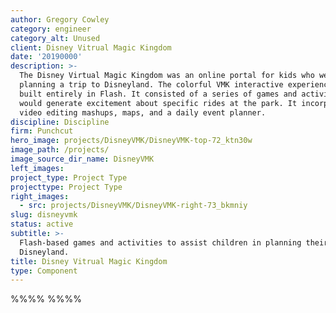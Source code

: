 ```yaml
---
author: Gregory Cowley
category: engineer
category_alt: Unused
client: Disney Vitrual Magic Kingdom
date: '20190000'
description: >-
  The Disney Virtual Magic Kingdom was an online portal for kids who were
  planning a trip to Disneyland. The colorful VMK interactive experience was
  built entirely in Flash. It consisted of a series of games and activities that
  would generate excitement about specific rides at the park. It incorporated
  video editing mashups, maps, and a daily event planner.
discipline: Discipline
firm: Punchcut
hero_image: projects/DisneyVMK/DisneyVMK-top-72_ktn30w
image_path: /projects/
image_source_dir_name: DisneyVMK
left_images:
project_type: Project Type
projecttype: Project Type
right_images:
  - src: projects/DisneyVMK/DisneyVMK-right-73_bkmniy
slug: disneyvmk
status: active
subtitle: >-
  Flash-based games and activities to assist children in planning their trip to
  Disneyland.
title: Disney Vitrual Magic Kingdom
type: Component
---
```

%%%% %%%%
